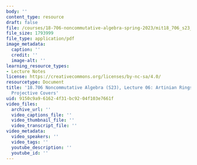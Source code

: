 ```yaml
---
body: ''
content_type: resource
draft: false
file: /courses/18-706-noncommutative-algebra-spring-2023/mit18_706_s23_lec06.pdf
file_size: 1793999
file_type: application/pdf
image_metadata:
  caption: ''
  credit: ''
  image-alt: ''
learning_resource_types:
- Lecture Notes
license: https://creativecommons.org/licenses/by-nc-sa/4.0/
resourcetype: Document
title: '18.706 Noncommutative Algebra (S23), Lecture 06: Artinian Rings are Noetherian,
  Projective Covers'
uid: 9150c9a9-6162-4f31-bc92-04f103e7661f
video_files:
  archive_url: ''
  video_captions_file: ''
  video_thumbnail_file: ''
  video_transcript_file: ''
video_metadata:
  video_speakers: ''
  video_tags: ''
  youtube_description: ''
  youtube_id: ''
---
```

